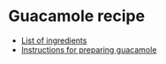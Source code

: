 # Guacamole recipe

- [List of ingredients](ingredients.md)
- [Instructions for preparing guacamole](intructions.md)
